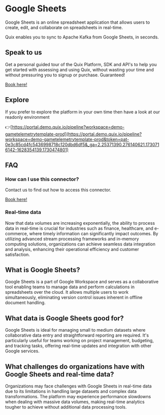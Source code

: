 <!--[tech-name]-->
# Google Sheets

<!--[blurb-about-tech]-->
Google Sheets is an online spreadsheet application that allows users to create, edit, and collaborate on spreadsheets in real-time.

Quix enables you to sync to Apache Kafka <span id="to_or_from">from</span> <span id="techname">Google Sheets</span>, in seconds.

## Speak to us

Get a personal guided tour of the Quix Platform, SDK and API's to help you get started with assessing and using Quix, without wasting your time and without pressuring you to signup or purchase. Guaranteed!

[Book here!](https://share.hsforms.com/1iW0TmZzKQMChk0lxd_tGiw4yjw2?__hstc=175542013.19c333c2ae8002be5fbc6a17a447e442.1730474801833.1730474801833.1730716142494.2&__hssc=175542013.2.1730716142494&__hsfp=3927774151)

## Explore

If you prefer to explore the platform in your own time then have a look at our readonly environment

👉[https://portal.demo.quix.io/pipeline?workspace=demo-gametelemetrytemplate-prod](https://portal.demo.quix.io/pipeline?workspace=demo-gametelemetrytemplate-prod&token=pat-0e3c85cd4fc5436998718c120dbd6df5&_ga=2.25371390.276140621.1730716142-1628354139.1730474801)

## FAQ 

### How can I use this connector?

Contact us to find out how to access this connector.

[Book here!](https://share.hsforms.com/1iW0TmZzKQMChk0lxd_tGiw4yjw2?__hstc=175542013.19c333c2ae8002be5fbc6a17a447e442.1730474801833.1730474801833.1730716142494.2&__hssc=175542013.2.1730716142494&__hsfp=3927774151)

### Real-time data

Now that data volumes are increasing exponentially, the ability to process data in real-time is crucial for industries such as finance, healthcare, and e-commerce, where timely information can significantly impact outcomes. By utilizing advanced stream processing frameworks and in-memory computing solutions, organizations can achieve seamless data integration and analysis, enhancing their operational efficiency and customer satisfaction.

## What is <span id="techname">Google Sheets</span>?

<!--[tech-seo-text]-->
Google Sheets is a part of Google Workspace and serves as a collaborative tool enabling teams to manage data and perform calculations in spreadsheets over the cloud. It allows multiple users to work simultaneously, eliminating version control issues inherent in offline document handling.

## What data is <span id="techname">Google Sheets</span> good for?

<!--[tech-data-seo-text]-->
Google Sheets is ideal for managing small to medium datasets where collaborative data entry and straightforward reporting are required. It's particularly useful for teams working on project management, budgeting, and tracking tasks, offering real-time updates and integration with other Google services.

## What challenges do organizations have with <span id="techname">Google Sheets</span> and real-time data?

<!--[tech-challenges-seo-text]-->
Organizations may face challenges with Google Sheets in real-time data due to its limitations in handling large datasets and complex data transformations. The platform may experience performance slowdowns when dealing with massive data volumes, making real-time analytics tougher to achieve without additional data processing tools.